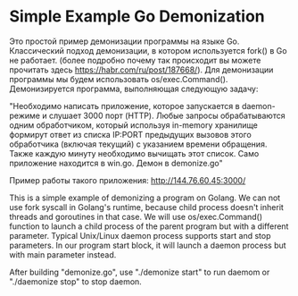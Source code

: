 # Simple Example Go Demonization

Это простой пример демонизации программы на языке Go. Классический подход демонизации, в котором используется fork() в Go не работает. (более подробно почему так происходит вы можете прочитать здесь https://habr.com/ru/post/187668/). Для демонизации программы мы будем использовать os/exec.Command(). Демонизируется программа, выполняющая следующую задачу:

"Необходимо написать приложение, которое запускается в daemon-режиме и слушает 3000 порт (HTTP). 
Любые запросы обрабатываются одним обработчиком, который используя in-memory хранилище формирут
ответ из списка IP:PORT предыдущих вызовов этого обработчика (включая текущий) с указанием времени обращения. 
Также каждую минуту необходимо вычищать этот список. Само приложение находится в win.go. Демон в demonize.go"

Пример работы такого приложения: http://144.76.60.45:3000/


This is a simple example of demonizing a program on Golang. We can not use fork syscall in Golang's runtime, 
because child process doesn't inherit threads and goroutines in that case. We will use os/exec.Command() function 
to launch a child process of the parent program but with a different parameter. Typical Unix/Linux daemon process 
supports start and stop parameters. In our program start block, it will launch a daemon process but with main 
parameter instead.

After building "demonize.go", use "./demonize start" to run daemom or "./daemonize stop" to stop daemon.
